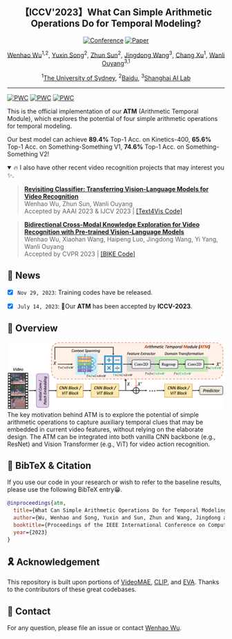 

<div align="center">

<h2>【ICCV'2023】What Can Simple Arithmetic Operations Do for Temporal Modeling? </h2>

[![Conference](http://img.shields.io/badge/ICCV-2023-f9f107.svg)](https://iccv2023.thecvf.com/)
[![Paper](http://img.shields.io/badge/Paper-arxiv.2307.08908-b31b1b.svg)](https://arxiv.org/abs/2307.08908)


[Wenhao Wu](https://whwu95.github.io/)<sup>1,2</sup>, [Yuxin Song]()<sup>2</sup>, [Zhun Sun]()<sup>2</sup>, [Jingdong Wang](https://jingdongwang2017.github.io/)<sup>3</sup>, [Chang Xu](http://changxu.xyz/)<sup>1</sup>, [Wanli Ouyang](https://wlouyang.github.io/)<sup>3,1</sup>

 
<sup>1</sup>[The University of Sydney](https://www.sydney.edu.au/), <sup>2</sup>[Baidu](https://vis.baidu.com/#/), <sup>3</sup>[Shanghai AI Lab](https://www.shlab.org.cn/)

</div>


***
[![PWC](https://img.shields.io/endpoint.svg?url=https://paperswithcode.com/badge/what-can-simple-arithmetic-operations-do-for/action-recognition-in-videos-on-something-1)](https://paperswithcode.com/sota/action-recognition-in-videos-on-something-1?p=what-can-simple-arithmetic-operations-do-for)
[![PWC](https://img.shields.io/endpoint.svg?url=https://paperswithcode.com/badge/what-can-simple-arithmetic-operations-do-for/action-classification-on-kinetics-400)](https://paperswithcode.com/sota/action-classification-on-kinetics-400?p=what-can-simple-arithmetic-operations-do-for)
[![PWC](https://img.shields.io/endpoint.svg?url=https://paperswithcode.com/badge/what-can-simple-arithmetic-operations-do-for/action-recognition-in-videos-on-something)](https://paperswithcode.com/sota/action-recognition-in-videos-on-something?p=what-can-simple-arithmetic-operations-do-for)

This is the official implementation of our **ATM** (Arithmetic Temporal Module), which explores the potential of four simple arithmetic operations for temporal modeling. 

Our best model can achieve **89.4%** Top-1 Acc. on Kinetics-400, **65.6%** Top-1 Acc. on Something-Something V1, **74.6%** Top-1 Acc. on Something-Something V2!


<details open><summary>🔥 I also have other recent video recognition projects that may interest you ✨. </summary><p>


> [**Revisiting Classifier: Transferring Vision-Language Models for Video Recognition**](https://arxiv.org/abs/2207.01297)<br>
> Wenhao Wu, Zhun Sun, Wanli Ouyang <br>
> Accepted by AAAI 2023 & IJCV 2023 | [[Text4Vis Code]](https://github.com/whwu95/Text4Vis)



> [**Bidirectional Cross-Modal Knowledge Exploration for Video Recognition with Pre-trained Vision-Language Models**](https://arxiv.org/abs/2301.00182)<br>
> Wenhao Wu, Xiaohan Wang, Haipeng Luo, Jingdong Wang, Yi Yang, Wanli Ouyang <br>
> Accepted by CVPR 2023 | [[BIKE Code]](https://github.com/whwu95/BIKE)


</p></details>


<!-- ## Content
- [Content](#content)
- [📣 News](#-news)
- [🌈 Overview](#-overview)
- [📌 BibTeX \& Citation](#-bibtex--citation)
- [🎗️ Acknowledgement](#️-acknowledgement)
- [👫 Contact](#-contact) -->



## 📣 News

<!-- - [ ] `TODO`: All models will be released. -->
- [x] `Nov 29, 2023`: Training codes have be released.
- [x] `July 14, 2023`: 🎉Our **ATM** has been accepted by **ICCV-2023**.



## 🌈 Overview
![ATM](pics/ATM.png)
The key motivation behind ATM is to explore the potential of simple arithmetic operations to capture auxiliary temporal clues that may be embedded in current video features, without relying on the elaborate design. The ATM can be integrated into both vanilla CNN backbone (e.g., ResNet) and Vision Transformer (e.g., ViT) for video action recognition.





<a name="bibtex"></a>
## 📌 BibTeX & Citation

If you use our code in your research or wish to refer to the baseline results, please use the following BibTeX entry😁.


```bibtex
@inproceedings{atm,
  title={What Can Simple Arithmetic Operations Do for Temporal Modeling?},
  author={Wu, Wenhao and Song, Yuxin and Sun, Zhun and Wang, Jingdong and Xu, Chang and Ouyang, Wanli},
  booktitle={Proceedings of the IEEE International Conference on Computer Vision (ICCV)},
  year={2023}
}
```


<a name="acknowledgment"></a>
## 🎗️ Acknowledgement

This repository is built upon portions of [VideoMAE](https://github.com/MCG-NJU/VideoMAE), [CLIP](https://github.com/openai/CLIP), and [EVA](https://github.com/baaivision/EVA). Thanks to the contributors of these great codebases.


## 👫 Contact
For any question, please file an issue or contact [Wenhao Wu](https://whwu95.github.io/).
